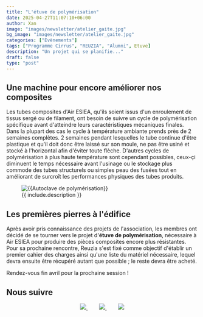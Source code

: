 ```yaml
---
title: "L'étuve de polymérisation"
date: 2025-04-27T11:07:10+06:00
author: Xan
image: "images/newsletter/atelier_gaite.jpg"
bg_image: "images/newsletter/atelier_gaite.jpg"
categories: ["Evènements"]
tags: ["Programme Cirrus", "REUZIA", "Alumni", Etuve]
description: "Un projet qui se planifie..."
draft: false
type: "post"
---
```


## Une machine pour encore améliorer nos composites

Les tubes composites d'Air ESIEA, qu'ils soient issus d'un enroulement de tissus sergé ou de filament, ont besoin de suivre un cycle de polymérisation spécifique avant d'atteindre leurs caractéristiques mécaniques finales. Dans la plupart des cas le cycle à température ambiante prends près de 2 semaines complètes. 2 semaines pendant lesquelles le tube continue d'être plastique et qu'il doit donc être laissé sur son moule, ne pas être usiné et stocké à l'horizontal afin d'éviter toute flèche.
D'autres cycles de polymérisation à plus haute température sont cependant possibles, ceux-çi diminuent le temps nécessaire avant l'usinage ou le stockage plus commode des tubes structurels ou simples peau des fusées tout en améliorant de surcroît les performances physiques des tubes produits.

<figure class="image">
  <img src="{{/images/blog/autoclave.jpg}}" alt="{{Autoclave de polymérisation}}">
  <figcaption>{{ include.description }}</figcaption>
</figure>


## Les premières pierres à l'édifice 

Après avoir pris connaissance des projets de l'association, les membres ont décidé de se tourner vers le projet d'**étuve de polymérisation**, nécessaire à Air ESIEA pour produire des pièces composites encore plus résistantes. Pour sa prochaine rencontre, Reuzia s'est fixé comme objectif d'établir un premier cahier des charges ainsi qu'une liste du matériel nécessaire, lequel devra ensuite être récupéré autant que possible ; le reste devra être acheté.

Rendez-vous fin avril pour la prochaine session !




## Nous suivre 

<center>
  <a href="https://www.facebook.com/airesiea/" style="margin-right: 30px;">
    <img src="/images/newsletter/facebook.png" />
  </a>
  <a href="https://www.instagram.com/air.esiea.fr/" style="margin-right: 30px;">
    <img src="/images/newsletter/insta-19.png" />
  </a>
  <a href="https://www.linkedin.com/company/19086534/">
    <img src="/images/newsletter/linkedin.png" />
  </a>
</center>
